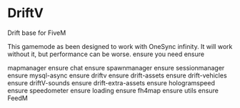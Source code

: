 # DriftV
Drift base for FiveM  

This gamemode as been designed to work with OneSync infinity. It will work without it, but performance can be worse.  ensure you need
 ensure

mapmanager
 ensure chat
 ensure spawnmanager
ensure sessionmanager  
ensure mysql-async 
ensure driftv 
ensure drift-assets 
ensure drift-vehicles 
ensure driftV-sounds 
ensure drift-extra-assets 
ensure hologramspeed 
ensure speedometer 
ensure loading 
ensure fh4map 
ensure utils 
ensure FeedM
